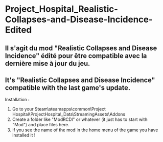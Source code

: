 # Project_Hospital_Realistic-Collapses-and-Disease-Incidence-Edited

Il s'agit du mod "Realistic Collapses and Disease Incidence" édité pour être compatible avec la dernière mise à jour du jeu. 
------------------------------------------
It's "Realistic Collapses and Disease Incidence" compatible with the last game's update.
------------------------------------------

Installation :
1. Go to your Steam\steamapps\common\Project Hospital\ProjectHospital_Data\StreamingAssets\Addons
2. Create a folder like "ModRCDI" or whatever (it just has to start with "Mod") and place files here.
3. If you see the name of the mod in the home menu of the game you have installed it !
